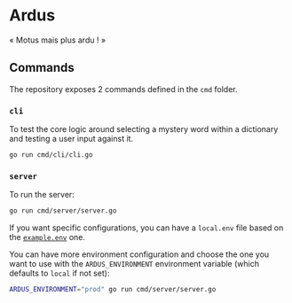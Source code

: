 # Ardus

« Motus mais plus ardu ! »

## Commands

The repository exposes 2 commands defined in the `cmd` folder.

### `cli`

To test the core logic around selecting a mystery word within a dictionary and testing a user input against it.

```bash
go run cmd/cli/cli.go
```

### `server`

To run the server:

```bash
go run cmd/server/server.go
```

If you want specific configurations, you can have a `local.env` file based on the [`example.env`](./example.env) one.

You can have more environment configuration and choose the one you want to use with the `ARDUS_ENVIRONMENT` environment variable (which defaults to `local` if not set):

```bash
ARDUS_ENVIRONMENT="prod" go run cmd/server/server.go
```
